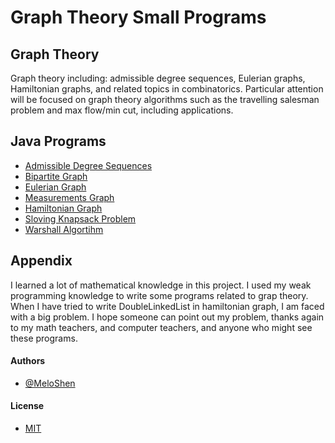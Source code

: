 # Graph Theory Small Programs

## Graph Theory

Graph theory including: admissible degree sequences, Eulerian graphs, Hamiltonian graphs, and related topics in combinatorics. Particular attention will be focused on graph theory algorithms such as the travelling salesman problem and max flow/min cut, including applications.

## Java Programs

* [Admissible Degree Sequences](https://github.com/MeloShen/Graph-Theory-Programs/blob/main/Code/Admissable/Admissable.md)
* [Bipartite Graph](https://github.com/MeloShen/Graph-Theory-Programs/blob/main/Code/Bipartite/Bipartite.md)
* [Eulerian Graph](https://github.com/MeloShen/Graph-Theory-Programs/blob/main/Code/EulerianGraph/EulerianGraph.md)
* [Measurements Graph](https://github.com/MeloShen/Graph-Theory-Programs/blob/main/Code/GraphMeasurements/MeasurementsGraph.java)
* [Hamiltonian Graph](https://github.com/MeloShen/Graph-Theory-Programs/blob/main/Code/HamiltonianGraphs/Hamiltonian.java)
* [Sloving Knapsack Problem](https://github.com/MeloShen/Graph-Theory-Programs/blob/main/Code/KnapsackProblem/knapsack%20problem.md)
* [Warshall Algortihm](https://github.com/MeloShen/Graph-Theory-Programs/blob/main/Code/WarshallAlgortihm/WarshallAlgortihm.md)


## Appendix

I learned a lot of mathematical knowledge in this project. I used my weak programming knowledge to write some programs related to grap theory. When I have tried to write DoubleLinkedList in hamiltonian graph, I am faced with a big problem. I hope someone can point out my problem, thanks again to my math teachers, and computer teachers, and anyone who might see these programs.

#### Authors

- [@MeloShen](https://www.github.com/MeloShen)

#### License

- [MIT](https://choosealicense.com/licenses/mit/)




